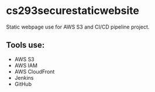 # cs293securestaticwebsite

Static webpage use for AWS S3 and CI/CD pipeline project.

## Tools use:
- AWS S3
- AWS IAM
- AWS CloudFront
- Jenkins
- GitHub
